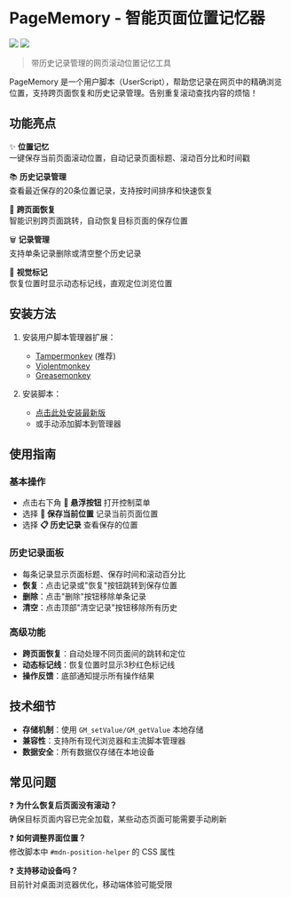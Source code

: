 # PageMemory - 智能页面位置记忆器

![](https://i0.hdslb.com/bfs/openplatform/9323ee656fe5e59388dd6702a275d311e90c4342.png)
![](https://i0.hdslb.com/bfs/openplatform/00acd71a46ef9adf69bd32e35c34f5ab169dbd64.png)

> 带历史记录管理的网页滚动位置记忆工具

PageMemory 是一个用户脚本（UserScript），帮助您记录在网页中的精确浏览位置，支持跨页面恢复和历史记录管理。告别重复滚动查找内容的烦恼！

## 功能亮点

✨ **位置记忆**  
一键保存当前页面滚动位置，自动记录页面标题、滚动百分比和时间戳  

📚 **历史记录管理**  
查看最近保存的20条位置记录，支持按时间排序和快速恢复  

🔄 **跨页面恢复**  
智能识别跨页面跳转，自动恢复目标页面的保存位置  

🗑️ **记录管理**  
支持单条记录删除或清空整个历史记录  

🎯 **视觉标记**  
恢复位置时显示动态标记线，直观定位浏览位置  

## 安装方法

1. 安装用户脚本管理器扩展：
   - [Tampermonkey](https://www.tampermonkey.net/) (推荐)
   - [Violentmonkey](https://violentmonkey.github.io/)
   - [Greasemonkey](https://www.greasespot.net/)

2. 安装脚本：
   - [点击此处安装最新版](您的安装链接)
   - 或手动添加脚本到管理器

## 使用指南

### 基本操作
- 点击右下角 **📌 悬浮按钮** 打开控制菜单
- 选择 **💾 保存当前位置** 记录当前页面位置
- 选择 **📋 历史记录** 查看保存的位置

### 历史记录面板
- 每条记录显示页面标题、保存时间和滚动百分比
- **恢复**：点击记录或"恢复"按钮跳转到保存位置
- **删除**：点击"删除"按钮移除单条记录
- **清空**：点击顶部"清空记录"按钮移除所有历史

### 高级功能
- **跨页面恢复**：自动处理不同页面间的跳转和定位
- **动态标记线**：恢复位置时显示3秒红色标记线
- **操作反馈**：底部通知提示所有操作结果

## 技术细节

- **存储机制**：使用 `GM_setValue/GM_getValue` 本地存储
- **兼容性**：支持所有现代浏览器和主流脚本管理器
- **数据安全**：所有数据仅存储在本地设备

## 常见问题

❓ **为什么恢复后页面没有滚动？**  
确保目标页面内容已完全加载，某些动态页面可能需要手动刷新

❓ **如何调整界面位置？**  
修改脚本中 `#mdn-position-helper` 的 CSS 属性

❓ **支持移动设备吗？**  
目前针对桌面浏览器优化，移动端体验可能受限
